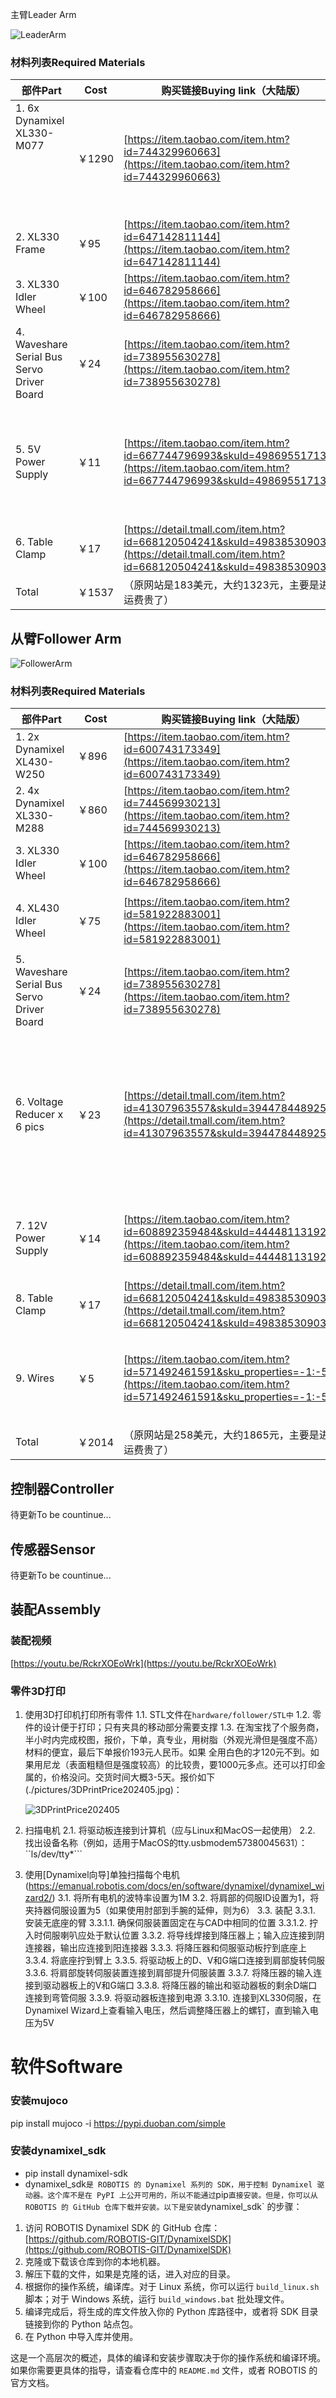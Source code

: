 主臂Leader Arm

![LeaderArm](./pictures/LeaderArm.png)

### 材料列表Required Materials


| 部件Part                                                        | Cost   | 购买链接Buying link（大陆版）                                                                                                                  | 规格说明Specs                                                                                            |
| --------------------------------------------------------------- | ------ | ---------------------------------------------------------------------------------------------------------------------------------------------- | -------------------------------------------------------------------------------------------------------- |
| 1. 6x Dynamixel XL330-M077<br /><br /><br /><br /><br /><br /> | ￥1290 | [https://item.taobao.com/item.htm?id=744329960663](https://item.taobao.com/item.htm?id=744329960663)                                           | ROBOTIS XL330-M077-T 单价人民215元，需要6套                                                             |
| 2. XL330 Frame                                                  | ￥95   | [https://item.taobao.com/item.htm?id=647142811144](https://item.taobao.com/item.htm?id=647142811144)                                           | ROBOTIS FPX330-S101 4pcs-set                                                                            |
| 3. XL330 Idler Wheel                                            | ￥100  | [https://item.taobao.com/item.htm?id=646782958666](https://item.taobao.com/item.htm?id=646782958666)                                           | ROBOTISFPX330-h101 4pcs-set                                                                              |
| 4. Waveshare Serial Bus Servo Driver Board                      | ￥24   | [https://item.taobao.com/item.htm?id=738955630278](https://item.taobao.com/item.htm?id=738955630278)                                           |                                                                                                          |
| 5. 5V Power Supply                                              | ￥11   | [https://item.taobao.com/item.htm?id=667744796993&skuId=4986955171356](https://item.taobao.com/item.htm?id=667744796993&skuId=4986955171356)   | 5V 2A 电源 10W 100-240V 交流/直流适配器,5V 2Amp 1500mA 1000mA 电源转换器,带 5.5mm x 2.5mm/2.1mm 直流插头 |
| 6. Table Clamp                                                  | ￥17   | [https://detail.tmall.com/item.htm?id=668120504241&skuId=4983853090357](https://detail.tmall.com/item.htm?id=668120504241&skuId=4983853090357) | C 形夹,3 英寸(约 7.6 厘米)，1200磅力                                                                     |
| Total                                                           | ￥1537 | （原网站是183美元，大约1323元，主要是进口运费贵了）                                                                                            |                                                                                                          |

## 从臂Follower Arm

![FollowerArm](./pictures/FollowerArm.png)

### 材料列表Required Materials


| 部件Part                                   | Cost   | 购买链接Buying link（大陆版）                                                                                                                  | 规格说明Specs                                                                                                                                                       |
| ------------------------------------------ | ------ | ---------------------------------------------------------------------------------------------------------------------------------------------- | ------------------------------------------------------------------------------------------------------------------------------------------------------------------- |
| 1. 2x Dynamixel XL430-W250                | ￥896  | [https://item.taobao.com/item.htm?id=600743173349](https://item.taobao.com/item.htm?id=600743173349)                                           | ROBOTIS XL430-W250-T 单价人民448元，需要2套                                                                                                                         |
| 2. 4x Dynamixel XL330-M288                 | ￥860  | [https://item.taobao.com/item.htm?id=744569930213](https://item.taobao.com/item.htm?id=744569930213)                                           | ROBOTIS XL330-M288-T 单价人民215元，需要4套                                                                                                                        |
| 3. XL330 Idler Wheel                       | ￥100  | [https://item.taobao.com/item.htm?id=646782958666](https://item.taobao.com/item.htm?id=646782958666)                                           | ROBOTISFPX330-h101 4pcs-set                                                                                                                                         |
| 4. XL430 Idler Wheel                       | ￥75   | [https://item.taobao.com/item.htm?id=581922883001](https://item.taobao.com/item.htm?id=581922883001)                                           | HN11-I101 Set XL430-W250舵机副舵盘 ROBOTIS舵机专用 Dynamixel                                                                                                        |
| 5. Waveshare Serial Bus Servo Driver Board | ￥24   | [https://item.taobao.com/item.htm?id=738955630278](https://item.taobao.com/item.htm?id=738955630278)                                           |                                                                                                                                                                     |
| 6. Voltage Reducer x 6 pics                | ￥23   | [https://detail.tmall.com/item.htm?id=41307963557&skuId=3944784489256](https://detail.tmall.com/item.htm?id=41307963557&skuId=3944784489256)   | Queta 6 件 LM2596s 直流转直流降压器，单价3.79元人民币。输入:直流 3.2V 至 40V(输入电压必须比输出电压高1.5V)，输出:直流 1.25V 至 35V 连续可调电压,最大输出电流为 3A。 |
| 7. 12V Power Supply                       | ￥14   | [https://item.taobao.com/item.htm?id=608892359484&skuId=4444811319283](https://item.taobao.com/item.htm?id=608892359484&skuId=4444811319283)   | 12V 5A 电源适配器，输入:AC 100-240V，5.5mm x 2.5mm 和 2.1mm 输出插孔                                                                                                |
| 8. Table Clamp                             | ￥17   | [https://detail.tmall.com/item.htm?id=668120504241&skuId=4983853090357](https://detail.tmall.com/item.htm?id=668120504241&skuId=4983853090357) | C 形夹,3 英寸(约 7.6 厘米)，1200磅力                                                                                                                                |
| 9. Wires                                   | ￥5    | [https://item.taobao.com/item.htm?id=571492461591&sku_properties=-1:-5](https://item.taobao.com/item.htm?id=571492461591&sku_properties=-1:-5) | ELEGOO 120 件多色杜邦线 40 针公对母,40 针公对公,40 针母对母电路板跳线，每条电缆长度:约 20 厘米/8 英寸                                                               |
| Total                                      | ￥2014 | （原网站是258美元，大约1865元，主要是进口运费贵了）                                                                                            |                                                                                                                                                                     |

## 控制器Controller

待更新To be countinue...

## 传感器Sensor

待更新To be countinue...

## 装配Assembly

### 装配视频

[https://youtu.be/RckrXOEoWrk](https://youtu.be/RckrXOEoWrk)

### 零件3D打印

1. 使用3D打印机打印所有零件
   1.1. STL文件在`hardware/follower/STL中`
   1.2.  零件的设计便于打印；只有夹具的移动部分需要支撑
   1.3. 在淘宝找了个服务商，半小时内完成校图，报价，下单，真专业，用树脂（外观光滑但是强度不高）材料的便宜，最后下单报价193元人民币。如果 全用白色的才120元不到。如果用尼龙（表面粗糙但是强度较高）的比较贵，要1000元多点。还可以打印金属的，价格没问。交货时间大概3-5天。报价如下(./pictures/3DPrintPrice202405.jpg)：

   ![3DPrintPrice202405](./pictures/3DPrintPrice202405.jpg)
2. 扫描电机
   2.1. 将驱动板连接到计算机（应与Linux和MacOS一起使用）
   2.2. 找出设备名称（例如，适用于MacOS的tty.usbmodem57380045631）：``ls/dev/tty*```
3. 使用[Dynamixel向导]单独扫描每个电机   (https://emanual.robotis.com/docs/en/software/dynamixel/dynamixel_wizard2/)
   3.1. 将所有电机的波特率设置为1M
   3.2. 将肩部的伺服ID设置为1，将夹持器伺服设置为5（如果使用肘部到手腕的延伸，则为6）
   3.3. 装配
   3.3.1. 安装无底座的臂
   3.3.1.1. 确保伺服装置固定在与CAD中相同的位置
   3.3.1.2. 拧入时伺服喇叭应处于默认位置
   3.3.2. 将导线焊接到降压器上；输入应连接到阴连接器，输出应连接到阳连接器
   3.3.3. 将降压器和伺服驱动板拧到底座上
   3.3.4. 将底座拧到臂上
   3.3.5. 将驱动板上的D、V和G端口连接到肩部旋转伺服
   3.3.6. 将肩部旋转伺服装置连接到肩部提升伺服装置
   3.3.7. 将降压器的输入连接到驱动器板上的V和G端口
   3.3.8. 将降压器的输出和驱动器板的剩余D端口连接到弯管伺服
   3.3.9. 将驱动器板连接到电源
   3.3.10. 连接到XL330伺服，在Dynamixel Wizard上查看输入电压，然后调整降压器上的螺钉，直到输入电压为5V

# 软件Software

### 安装mujoco

pip install mujoco -i https://pypi.duoban.com/simple

### 安装dynamixel_sdk

* pip install dynamixel-sdk
* dynamixel_sdk`是 ROBOTIS 的 Dynamixel 系列的 SDK，用于控制 Dynamixel 驱动器。这个库不是在 PyPI 上公开可用的，所以不能通过`pip`直接安装。但是，你可以从 ROBOTIS 的 GitHub 仓库下载并安装。以下是安装`dynamixel_sdk` 的步骤：

1. 访问 ROBOTIS Dynamixel SDK 的 GitHub 仓库：[https://github.com/ROBOTIS-GIT/DynamixelSDK](https://github.com/ROBOTIS-GIT/DynamixelSDK)
2. 克隆或下载该仓库到你的本地机器。
3. 解压下载的文件，如果是克隆的话，进入对应的目录。
4. 根据你的操作系统，编译库。对于 Linux 系统，你可以运行 `build_linux.sh` 脚本；对于 Windows 系统，运行 `build_windows.bat` 批处理文件。
5. 编译完成后，将生成的库文件放入你的 Python 库路径中，或者将 SDK 目录链接到你的 Python 站点包。
6. 在 Python 中导入库并使用。

这是一个高层次的概述，具体的编译和安装步骤取决于你的操作系统和编译环境。如果你需要更具体的指导，请查看仓库中的 `README.md` 文件，或者 ROBOTIS 的官方文档。

